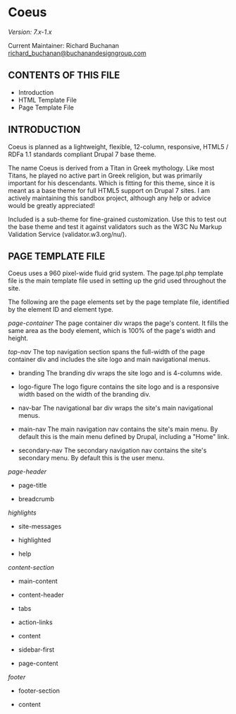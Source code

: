 Coeus
================================
*Version: 7.x-1.x*

Current Maintainer: Richard Buchanan <richard_buchanan@buchanandesigngroup.com>


CONTENTS OF THIS FILE
---------------------

 * Introduction
 * HTML Template File
 * Page Template File


INTRODUCTION
------------
Coeus is planned as a lightweight, flexible, 12-column, responsive, HTML5 /
RDFa 1.1 standards compliant Drupal 7 base theme.

The name Coeus is derived from a Titan in Greek mythology. Like most Titans, he
played no active part in Greek religion, but was primarily important for his
descendants. Which is fitting for this theme, since it is meant as a base theme
for full HTML5 support on Drupal 7 sites. I am actively maintaining this sandbox
project, although any help or advice would be greatly appreciated!

Included is a sub-theme for fine-grained customization. Use this to test out the
base theme and test it against validators such as the W3C Nu Markup Validation
Service (validator.w3.org/nu/).


PAGE TEMPLATE FILE
------------------
Coeus uses a 960 pixel-wide fluid grid system. The page.tpl.php template file
is the main template file used in setting up the grid used throughout the site.

The following are the page elements set by the page template file, identified by
the element ID and element type.

*page-container*
The page container div wraps the page's content. It fills the same area as the
body element, which is 100% of the page's width and height.

*top-nav*
The top navigation section spans the full-width of the page container div
and includes the site logo and main navigational menus.

* branding
The branding div wraps the site logo and is 4-columns wide.

* logo-figure
The logo figure contains the site logo and is a responsive width based on
the width of the branding div.
      
* nav-bar
The navigational bar div wraps the site's main navigational menus.

* main-nav
The main navigation nav contains the site's main menu. By default this
is the main menu defined by Drupal, including a "Home" link.

* secondary-nav
The secondary navigation nav contains the site's secondary menu. By
default this is the user menu.

*page-header*
* page-title

* breadcrumb

*highlights*
* site-messages

* highlighted

* help

*content-section*
* main-content

* content-header

* tabs

* action-links

* content

* sidebar-first

* page-content

*footer*
* footer-section

* content
